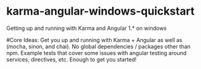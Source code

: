 # karma-angular-windows-quickstart
Getting up and running with Karma and Angular 1.* on windows

#Core Ideas:
Get you up and running with Karma + Angular as well as (mocha, sinon, and chai).
No global dependencies / packages other than npm.
Example tests that cover some issues with angular testing around services, directives, etc.
Enough to get you started!
